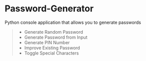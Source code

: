 # Password-Generator
Python console application that allows you to generate passwords

> * Generate Random Password  
> * Generate Password from Input  
> * Generate PIN Number  
> * Improve Existing Password  
> * Toggle Special Characters
